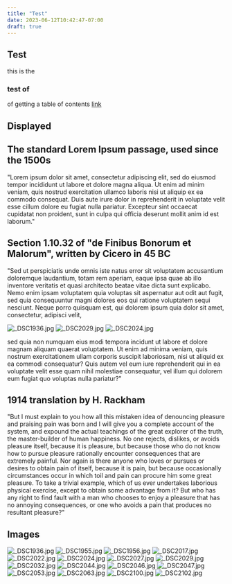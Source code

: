 ```yaml
---
title: "Test"
date: 2023-06-12T10:42:47-07:00
draft: true
---
```


## Test

this is the

### test of

of getting a table of contents [link](http://j3ff.com)

## Displayed


## The standard Lorem Ipsum passage, used since the 1500s

"Lorem ipsum dolor sit amet, consectetur adipiscing elit, sed do eiusmod tempor incididunt ut labore et dolore magna aliqua. Ut enim ad minim veniam, quis nostrud exercitation ullamco laboris nisi ut aliquip ex ea commodo consequat. Duis aute irure dolor in reprehenderit in voluptate velit esse cillum dolore eu fugiat nulla pariatur. Excepteur sint occaecat cupidatat non proident, sunt in culpa qui officia deserunt mollit anim id est laborum."

## Section 1.10.32 of "de Finibus Bonorum et Malorum", written by Cicero in 45 BC

"Sed ut perspiciatis unde omnis iste natus error sit voluptatem accusantium doloremque laudantium, totam rem aperiam, eaque ipsa quae ab illo inventore veritatis et quasi architecto beatae vitae dicta sunt explicabo. Nemo enim ipsam voluptatem quia voluptas sit aspernatur aut odit aut fugit, sed quia consequuntur magni dolores eos qui ratione voluptatem sequi nesciunt. Neque porro quisquam est, qui dolorem ipsum quia dolor sit amet, consectetur, adipisci velit,

![_DSC1936.jpg](image/_DSC1936.jpg) ![_DSC2029.jpg](image/_DSC2029.jpg) ![_DSC2024.jpg](image/_DSC2024.jpg) 
 
sed quia non numquam eius modi tempora incidunt ut labore et dolore magnam aliquam quaerat voluptatem. Ut enim ad minima veniam, quis nostrum exercitationem ullam corporis suscipit laboriosam, nisi ut aliquid ex ea commodi consequatur? Quis autem vel eum iure reprehenderit qui in ea voluptate velit esse quam nihil molestiae consequatur, vel illum qui dolorem eum fugiat quo voluptas nulla pariatur?"

## 1914 translation by H. Rackham

"But I must explain to you how all this mistaken idea of denouncing pleasure and praising pain was born and I will give you a complete account of the system, and expound the actual teachings of the great explorer of the truth, the master-builder of human happiness. No one rejects, dislikes, or avoids pleasure itself, because it is pleasure, but because those who do not know how to pursue pleasure rationally encounter consequences that are extremely painful. Nor again is there anyone who loves or pursues or desires to obtain pain of itself, because it is pain, but because occasionally circumstances occur in which toil and pain can procure him some great pleasure. To take a trivial example, which of us ever undertakes laborious physical exercise, except to obtain some advantage from it? But who has any right to find fault with a man who chooses to enjoy a pleasure that has no annoying consequences, or one who avoids a pain that produces no resultant pleasure?"


## Images


![_DSC1936.jpg](image/_DSC1936.jpg)
![_DSC1955.jpg](image/_DSC1955.jpg)
![_DSC1956.jpg](image/_DSC1956.jpg)
![_DSC2017.jpg](image/_DSC2017.jpg)
![_DSC2022.jpg](image/_DSC2022.jpg)
![_DSC2024.jpg](image/_DSC2024.jpg)
![_DSC2027.jpg](image/_DSC2027.jpg)
![_DSC2029.jpg](image/_DSC2029.jpg)
![_DSC2032.jpg](image/_DSC2032.jpg)
![_DSC2044.jpg](image/_DSC2044.jpg)
![_DSC2046.jpg](image/_DSC2046.jpg)
![_DSC2047.jpg](image/_DSC2047.jpg)
![_DSC2053.jpg](image/_DSC2053.jpg)
![_DSC2063.jpg](image/_DSC2063.jpg)
![_DSC2100.jpg](image/_DSC2100.jpg)
![_DSC2102.jpg](image/_DSC2102.jpg)

